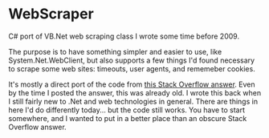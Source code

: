 # WebScraper
C# port of VB.Net web scraping class I wrote some time before 2009. 

The purpose is to have something simpler and easier to use, like System.Net.WebClient, but also supports a few things I'd found necessary to scrape some web sites: timeouts, user agents, and rememeber cookies.

It's mostly a direct port of the code from [this Stack Overflow answer](https://stackoverflow.com/a/635364/3043). Even by the time I posted the answer, this was already old. I wrote this back when I still fairly new to .Net and web technologies in general. There are things in here I'd do differently today... but the code still works. You have to start somewhere, and I wanted to put in a better place than an obscure Stack Overflow answer.
